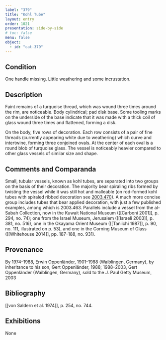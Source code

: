 ```yaml
---
label: "379"
title: "Kohl Tube"
layout: entry
order: 1021
presentation: side-by-side
# toc: false
menu: false
object:
  - id: "cat-379"
---
```


## Condition

One handle missing. Little weathering and some incrustation.

## Description

Faint remains of a turquoise thread, which was wound three times around the rim, are noticeable. Body cylindrical; pad disk base. Some tooling marks on the underside of the base indicate that it was made with a thick coil of glass wound three times and flattened, forming a disk.

On the body, five rows of decoration. Each row consists of a pair of fine threads (currently appearing white due to weathering) which curve and intertwine, forming three conjoined ovals. At the center of each oval is a round blob of turquoise glass. The vessel is noticeably heavier compared to other glass vessels of similar size and shape.

## Comments and Comparanda

Small, tubular vessels, known as kohl tubes, are separated into two groups on the basis of their decoration. The majority bear spiraling ribs formed by twisting the vessel while it was still hot and malleable (on rod-formed kohl tubes with spiraled ribbed decoration see [2003.470](#num)). A much more concise group includes tubes that bear applied decoration, with just a few published examples, among which is 2003.463. Parallels include a vessel from the al-Sabah Collection, now in the Kuwait National Museum ([[Carboni 2001]], p. 294, no. 74); one from the Israel Museum, Jerusalem ([[Israeli 2003]], p. 381, no. 516), one in the Okayama Orient Museum ([[Taniichi 1987]], p. 90, no. 111, illustrated on p. 53), and one in the Corning Museum of Glass ([[Whitehouse 2014]], pp. 187–188, no. 931).

## Provenance

By 1974–1988, Erwin Oppenländer, 1901–1988 (Waiblingen, Germany), by inheritance to his son, Gert Oppenländer, 1988; 1988–2003, Gert Oppenländer (Waiblingen, Germany), sold to the J. Paul Getty Museum, 2003

## Bibliography

[[von Saldern et al. 1974]], p. 254, no. 744.

## Exhibitions

None